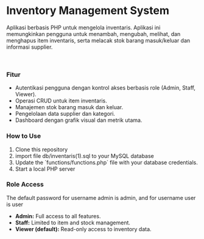 <h1>Inventory Management System</h1>
<p>Aplikasi berbasis PHP untuk mengelola inventaris. Aplikasi ini memungkinkan pengguna untuk menambah, mengubah, melihat, dan menghapus item inventaris, serta melacak stok barang masuk/keluar dan informasi supplier.</p>
<br>
<h3>Fitur</h3>
<ul>
  <li>Autentikasi pengguna dengan kontrol akses berbasis role (Admin, Staff, Viewer).</li>
  <li>Operasi CRUD untuk item inventaris.</li>
  <li>Manajemen stok barang masuk dan keluar.</li>
  <li>Pengelolaan data supplier dan kategori.</li>
  <li>Dashboard dengan grafik visual dan metrik utama.</li>
</ul>


<h3>How to Use</h3>
<ol>
  <li>Clone this repository</li>
  <li>import file db/inventaris(1).sql to your MySQL database</li>
  <li>Update the `functions/functions.php` file with your database credentials.</li>
  <li>Start a local PHP server</li>
</ol>

<h3>Role Access</h3>
<p>The default password for username admin is admin, and for username user is user</p>
<ul>
  <li><b>Admin:</b> Full access to all features.</li>
  <li><b>Staff:</b> Limited to item and stock management.</li>
  <li><b>Viewer (default):</b> Read-only access to inventory data.</li>
</ul>

